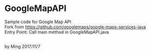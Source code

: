 # GoogleMapAPI
Sample code for Google Map API<br>
Fork from https://github.com/googlemaps/google-maps-services-java
<br>
Entry Point:
Call main method in GoogleMapAPI.java

<br>
by Ming 2017/11/7
